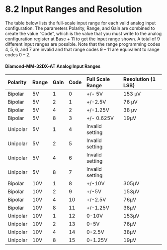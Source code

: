 # 8.2 Input Ranges and Resolution

The table below lists the full-scale input range for each valid analog input configuration. The parameters Polarity, Range, and Gain are combined to create the value “Code”, which is the value that you must write to the analog configuration register at Base + 11 to get the input range shown. A total of 9 different input ranges are possible. Note that the range programming codes 4, 5, 6, and 7 are invalid and that range codes 9 – 11 are equivalent to range codes 0 – 2.

#### Diamond-MM-32DX-AT Analog Input Ranges

| Polarity | Range | Gain | Code | Full Scale Range | Resolution \(1 LSB\) |
| :--- | :--- | :--- | :--- | :--- | :--- |
| Bipolar | 5V | 1 | 0 | +/- 5V | 153 μV |
| Bipolar | 5V | 2 | 1 | +/-2.5V | 76 μV |
| Bipolar | 5V | 4 | 2 | +/-1.25V | 38 μv |
| Bipolar | 5V | 8 | 3 | +/- 0.625V | 19μV |
| Unipolar | 5V | 1 | 4 | Invalid setting |  |
| Unipolar | 5V | 2 | 5 | Invalid setting |  |
| Unipolar | 5V | 4 | 6 | Invalid setting |  |
| Unipolar | 5V | 8 | 7 | Invalid setting |  |
| Bipolar | 10V | 1 | 8 | +/-10V | 305μV |
| Bipolar | 10V | 2 | 9 | +/-5V | 153μV |
| Bipolar | 10V | 4 | 10 | +/-2.5V | 76μV |
| Bipolar | 10V | 8 | 11 | +/-1.25V | 38μV |
| Unipolar | 10V | 1 | 12 | 0-10V | 153μV |
| Unipolar | 10V | 2 | 13 | 0-5V | 76μV |
| Unipolar | 10V | 4 | 14 | 0-2.5V | 38μV |
| Unipolar | 10V | 8 | 15 | 0-1.25V | 19μV |

